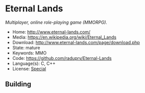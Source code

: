 # Eternal Lands

_Multiplayer, online role-playing game (MMORPG)._

- Home: http://www.eternal-lands.com/
- Media: https://en.wikipedia.org/wiki/Eternal_Lands
- Download: http://www.eternal-lands.com/page/download.php
- State: mature
- Keywords: MMO
- Code: https://github.com/raduprv/Eternal-Lands
- Language(s): C, C++
- License: [Special](https://raw.githubusercontent.com/raduprv/Eternal-Lands/master/eternal_lands_license.txt)

## Building

